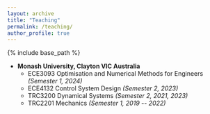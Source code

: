 ```yaml
---
layout: archive
title: "Teaching"
permalink: /teaching/
author_profile: true
---
```


{% include base_path %}

 - **Monash University, Clayton VIC Australia**
   - ECE3093 Optimisation and Numerical Methods for Engineers *(Semester 1, 2024)*
   - ECE4132 Control System Design *(Semester 2, 2023)*
   - TRC3200 Dynamical Systems *(Semester 2, 2021, 2023)*
   - TRC2201 Mechanics *(Semester 1, 2019 -- 2022)*
